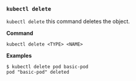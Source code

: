 
### `kubectl delete`
`kubectl delete` this command deletes the object.

**Command**
```
kubectl delete <TYPE> <NAME>
```

**Examples**
```
$ kubectl delete pod basic-pod
pod "basic-pod" deleted
```